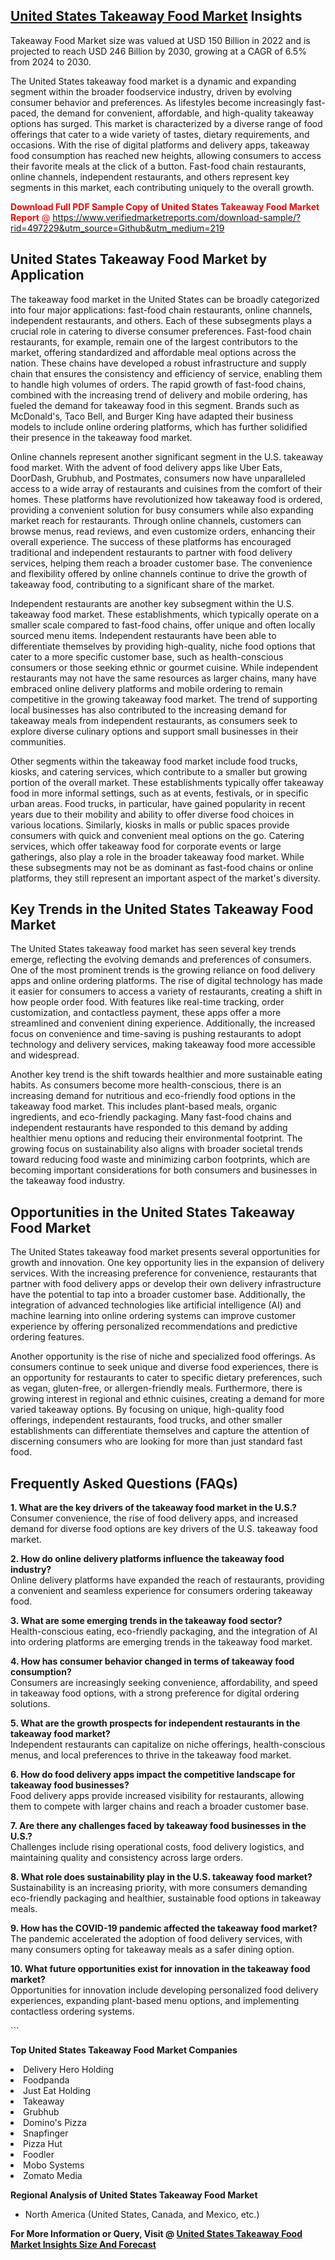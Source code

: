 <h2><a href="https://www.verifiedmarketreports.com/download-sample/?rid=497229&amp;utm_source=Github&amp;utm_medium=219" target="_blank">United States Takeaway Food Market</a> Insights</h2><p>Takeaway Food Market size was valued at USD 150 Billion in 2022 and is projected to reach USD 246 Billion by 2030, growing at a CAGR of 6.5% from 2024 to 2030.</p><p> <p>The United States takeaway food market is a dynamic and expanding segment within the broader foodservice industry, driven by evolving consumer behavior and preferences. As lifestyles become increasingly fast-paced, the demand for convenient, affordable, and high-quality takeaway options has surged. This market is characterized by a diverse range of food offerings that cater to a wide variety of tastes, dietary requirements, and occasions. With the rise of digital platforms and delivery apps, takeaway food consumption has reached new heights, allowing consumers to access their favorite meals at the click of a button. Fast-food chain restaurants, online channels, independent restaurants, and others represent key segments in this market, each contributing uniquely to the overall growth. <p><span class=""><span style="color: #ff0000;"><strong>Download Full PDF Sample Copy of United States Takeaway Food Market Report</strong> @ </span><a href="https://www.verifiedmarketreports.com/download-sample/?rid=497229&amp;utm_source=Github&amp;utm_medium=219" target="_blank">https://www.verifiedmarketreports.com/download-sample/?rid=497229&amp;utm_source=Github&amp;utm_medium=219</a></span></p></p> <h2>United States Takeaway Food Market by Application</h2> <p>The takeaway food market in the United States can be broadly categorized into four major applications: fast-food chain restaurants, online channels, independent restaurants, and others. Each of these subsegments plays a crucial role in catering to diverse consumer preferences. Fast-food chain restaurants, for example, remain one of the largest contributors to the market, offering standardized and affordable meal options across the nation. These chains have developed a robust infrastructure and supply chain that ensures the consistency and efficiency of service, enabling them to handle high volumes of orders. The rapid growth of fast-food chains, combined with the increasing trend of delivery and mobile ordering, has fueled the demand for takeaway food in this segment. Brands such as McDonald's, Taco Bell, and Burger King have adapted their business models to include online ordering platforms, which has further solidified their presence in the takeaway food market. <p>Online channels represent another significant segment in the U.S. takeaway food market. With the advent of food delivery apps like Uber Eats, DoorDash, Grubhub, and Postmates, consumers now have unparalleled access to a wide array of restaurants and cuisines from the comfort of their homes. These platforms have revolutionized how takeaway food is ordered, providing a convenient solution for busy consumers while also expanding market reach for restaurants. Through online channels, customers can browse menus, read reviews, and even customize orders, enhancing their overall experience. The success of these platforms has encouraged traditional and independent restaurants to partner with food delivery services, helping them reach a broader customer base. The convenience and flexibility offered by online channels continue to drive the growth of takeaway food, contributing to a significant share of the market. <p>Independent restaurants are another key subsegment within the U.S. takeaway food market. These establishments, which typically operate on a smaller scale compared to fast-food chains, offer unique and often locally sourced menu items. Independent restaurants have been able to differentiate themselves by providing high-quality, niche food options that cater to a more specific customer base, such as health-conscious consumers or those seeking ethnic or gourmet cuisine. While independent restaurants may not have the same resources as larger chains, many have embraced online delivery platforms and mobile ordering to remain competitive in the growing takeaway food market. The trend of supporting local businesses has also contributed to the increasing demand for takeaway meals from independent restaurants, as consumers seek to explore diverse culinary options and support small businesses in their communities. <p>Other segments within the takeaway food market include food trucks, kiosks, and catering services, which contribute to a smaller but growing portion of the overall market. These establishments typically offer takeaway food in more informal settings, such as at events, festivals, or in specific urban areas. Food trucks, in particular, have gained popularity in recent years due to their mobility and ability to offer diverse food choices in various locations. Similarly, kiosks in malls or public spaces provide consumers with quick and convenient meal options on the go. Catering services, which offer takeaway food for corporate events or large gatherings, also play a role in the broader takeaway food market. While these subsegments may not be as dominant as fast-food chains or online platforms, they still represent an important aspect of the market's diversity. <h2>Key Trends in the United States Takeaway Food Market</h2> <p>The United States takeaway food market has seen several key trends emerge, reflecting the evolving demands and preferences of consumers. One of the most prominent trends is the growing reliance on food delivery apps and online ordering platforms. The rise of digital technology has made it easier for consumers to access a variety of restaurants, creating a shift in how people order food. With features like real-time tracking, order customization, and contactless payment, these apps offer a more streamlined and convenient dining experience. Additionally, the increased focus on convenience and time-saving is pushing restaurants to adopt technology and delivery services, making takeaway food more accessible and widespread. <p>Another key trend is the shift towards healthier and more sustainable eating habits. As consumers become more health-conscious, there is an increasing demand for nutritious and eco-friendly food options in the takeaway food market. This includes plant-based meals, organic ingredients, and eco-friendly packaging. Many fast-food chains and independent restaurants have responded to this demand by adding healthier menu options and reducing their environmental footprint. The growing focus on sustainability also aligns with broader societal trends toward reducing food waste and minimizing carbon footprints, which are becoming important considerations for both consumers and businesses in the takeaway food industry. <h2>Opportunities in the United States Takeaway Food Market</h2> <p>The United States takeaway food market presents several opportunities for growth and innovation. One key opportunity lies in the expansion of delivery services. With the increasing preference for convenience, restaurants that partner with food delivery apps or develop their own delivery infrastructure have the potential to tap into a broader customer base. Additionally, the integration of advanced technologies like artificial intelligence (AI) and machine learning into online ordering systems can improve customer experience by offering personalized recommendations and predictive ordering features. <p>Another opportunity is the rise of niche and specialized food offerings. As consumers continue to seek unique and diverse food experiences, there is an opportunity for restaurants to cater to specific dietary preferences, such as vegan, gluten-free, or allergen-friendly meals. Furthermore, there is growing interest in regional and ethnic cuisines, creating a demand for more varied takeaway options. By focusing on unique, high-quality food offerings, independent restaurants, food trucks, and other smaller establishments can differentiate themselves and capture the attention of discerning consumers who are looking for more than just standard fast food. <h2>Frequently Asked Questions (FAQs)</h2> <p><b>1. What are the key drivers of the takeaway food market in the U.S.?</b><br> Consumer convenience, the rise of food delivery apps, and increased demand for diverse food options are key drivers of the U.S. takeaway food market.</p> <p><b>2. How do online delivery platforms influence the takeaway food industry?</b><br> Online delivery platforms have expanded the reach of restaurants, providing a convenient and seamless experience for consumers ordering takeaway food.</p> <p><b>3. What are some emerging trends in the takeaway food sector?</b><br> Health-conscious eating, eco-friendly packaging, and the integration of AI into ordering platforms are emerging trends in the takeaway food market.</p> <p><b>4. How has consumer behavior changed in terms of takeaway food consumption?</b><br> Consumers are increasingly seeking convenience, affordability, and speed in takeaway food options, with a strong preference for digital ordering solutions.</p> <p><b>5. What are the growth prospects for independent restaurants in the takeaway food market?</b><br> Independent restaurants can capitalize on niche offerings, health-conscious menus, and local preferences to thrive in the takeaway food market.</p> <p><b>6. How do food delivery apps impact the competitive landscape for takeaway food businesses?</b><br> Food delivery apps provide increased visibility for restaurants, allowing them to compete with larger chains and reach a broader customer base.</p> <p><b>7. Are there any challenges faced by takeaway food businesses in the U.S.?</b><br> Challenges include rising operational costs, food delivery logistics, and maintaining quality and consistency across large orders.</p> <p><b>8. What role does sustainability play in the U.S. takeaway food market?</b><br> Sustainability is an increasing priority, with more consumers demanding eco-friendly packaging and healthier, sustainable food options in takeaway meals.</p> <p><b>9. How has the COVID-19 pandemic affected the takeaway food market?</b><br> The pandemic accelerated the adoption of food delivery services, with many consumers opting for takeaway meals as a safer dining option.</p> <p><b>10. What future opportunities exist for innovation in the takeaway food market?</b><br> Opportunities for innovation include developing personalized food delivery experiences, expanding plant-based menu options, and implementing contactless ordering systems.</p> ```</p><p><strong>Top United States Takeaway Food Market Companies</strong></p><div data-test-id=""><p><li>Delivery Hero Holding</li><li> Foodpanda</li><li> Just Eat Holding</li><li> Takeaway</li><li> Grubhub</li><li> Domino's Pizza</li><li> Snapfinger</li><li> Pizza Hut</li><li> Foodler</li><li> Mobo Systems</li><li> Zomato Media</li></p><div><strong>Regional Analysis of&nbsp;United States Takeaway Food Market</strong></div><ul><li dir="ltr"><p dir="ltr">North America&nbsp;(United States, Canada, and Mexico, etc.)</p></li></ul><p><strong>For More Information or Query, Visit @&nbsp;</strong><strong><a href="https://www.verifiedmarketreports.com/product/takeaway-food-market-szie-and-forecast/?utm_source=Github&amp;utm_medium=219" target="_blank">United States Takeaway Food Market Insights Size And Forecast</a></strong></p></div>
